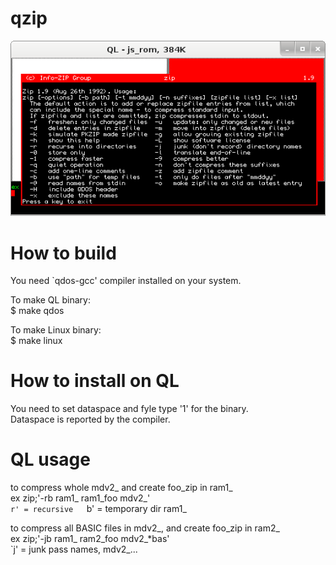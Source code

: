 # qzip

![qzip](ZIP-v1.9.png?raw=true "InfoZIP ZIP v1.9 1992")

# How to build
You need `qdos-gcc' compiler installed on your system.

To make QL binary:  
$ make qdos

To make Linux binary:  
$ make linux

# How to install on QL  
You need to set dataspace and fyle type '1' for the binary.  
Dataspace is reported by the compiler.

# QL usage

to compress whole mdv2_ and create foo_zip in ram1_  
ex zip;'-rb ram1_ ram1_foo mdv2_'  
`r' = recursive  
`b' = temporary dir ram1_  

to compress all BASIC files in mdv2_, and create foo_zip in ram2_  
ex zip;'-jb ram1_ ram2_foo mdv2_*bas'  
`j' = junk pass names, mdv2_...  

